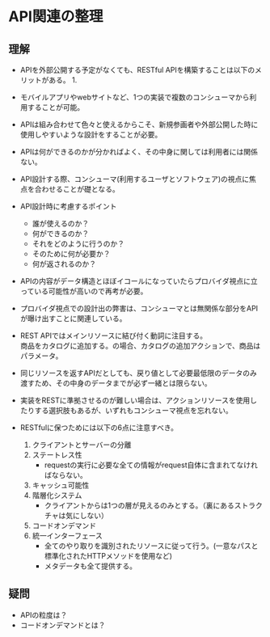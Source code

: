 # API関連の整理

## 理解
- APIを外部公開する予定がなくても、RESTful APIを構築することは以下のメリットがある。
    1. 

- モバイルアプリやwebサイトなど、1つの実装で複数のコンシューマから利用することが可能。
- APIは組み合わせて色々と使えるからこそ、新規参画者や外部公開した時に使用しやすいような設計をすることが必要。
- APIは何ができるのかが分かればよく、その中身に関しては利用者には関係ない。
- API設計する際、コンシューマ(利用するユーザとソフトウェア)の視点に焦点を合わせることが礎となる。
- API設計時に考慮するポイント
    - 誰が使えるのか？
    - 何ができるのか？
    - それをどのように行うのか？
    - そのために何が必要か？
    - 何が返されるのか？
- APIの内容がデータ構造とほぼイコールになっていたらプロバイダ視点に立っている可能性が高いので再考が必要。
- プロバイダ視点での設計出の弊害は、コンシューマとは無関係な部分をAPIが曝け出すことに関連している。
- REST APIではメインリソースに結び付く動詞に注目する。<br>商品をカタログに追加する。の場合、カタログの追加アクションで、商品はパラメータ。
- 同じリソースを返すAPIだとしても、戻り値として必要最低限のデータのみ渡すため、その中身のデータまでが必ず一緒とは限らない。
- 実装をRESTに準拠させるのが難しい場合は、アクションリソースを使用したりする選択肢もあるが、いずれもコンシューマ視点を忘れない。
- RESTfulに保つためには以下の6点に注意すべき。
    1. クライアントとサーバーの分離
    2. ステートレス性
        - requestの実行に必要な全ての情報がrequest自体に含まれてなければならない。
    3. キャッシュ可能性
    4. 階層化システム
        - クライアントからは1つの層が見えるのみとする。（裏にあるストラクチャは気にしない）
    5. コードオンデマンド
    6. 統一インターフェース
        - 全てのやり取りを識別されたリソースに従って行う。(一意なパスと標準化されたHTTPメソッドを使用など) 
        - メタデータも全て提供する。
    
## 疑問
- APIの粒度は？
- コードオンデマンドとは？